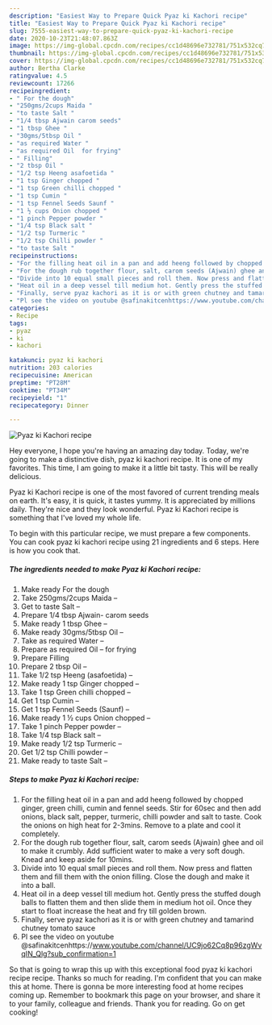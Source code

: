 ```yaml
---
description: "Easiest Way to Prepare Quick Pyaz ki Kachori recipe"
title: "Easiest Way to Prepare Quick Pyaz ki Kachori recipe"
slug: 7555-easiest-way-to-prepare-quick-pyaz-ki-kachori-recipe
date: 2020-10-23T21:48:07.863Z
image: https://img-global.cpcdn.com/recipes/cc1d48696e732781/751x532cq70/pyaz-ki-kachori-recipe-recipe-main-photo.jpg
thumbnail: https://img-global.cpcdn.com/recipes/cc1d48696e732781/751x532cq70/pyaz-ki-kachori-recipe-recipe-main-photo.jpg
cover: https://img-global.cpcdn.com/recipes/cc1d48696e732781/751x532cq70/pyaz-ki-kachori-recipe-recipe-main-photo.jpg
author: Bertha Clarke
ratingvalue: 4.5
reviewcount: 17266
recipeingredient:
- " For the dough"
- "250gms/2cups Maida "
- "to taste Salt "
- "1/4 tbsp Ajwain carom seeds"
- "1 tbsp Ghee "
- "30gms/5tbsp Oil "
- "as required Water "
- "as required Oil  for frying"
- " Filling"
- "2 tbsp Oil "
- "1/2 tsp Heeng asafoetida "
- "1 tsp Ginger chopped "
- "1 tsp Green chilli chopped "
- "1 tsp Cumin "
- "1 tsp Fennel Seeds Saunf "
- "1 ½ cups Onion chopped "
- "1 pinch Pepper powder "
- "1/4 tsp Black salt "
- "1/2 tsp Turmeric "
- "1/2 tsp Chilli powder "
- "to taste Salt "
recipeinstructions:
- "For the filling heat oil in a pan and add heeng followed by chopped ginger, green chilli, cumin and fennel seeds. Stir for 60sec and then add onions, black salt, pepper, turmeric, chilli powder and salt to taste. Cook the onions on high heat for 2-3mins. Remove to a plate and cool it completely."
- "For the dough rub together flour, salt, carom seeds (Ajwain) ghee and oil to make it crumbly. Add sufficient water to make a very soft dough. Knead and keep aside for 10mins."
- "Divide into 10 equal small pieces and roll them. Now press and flatten them and fill them with the onion filling. Close the dough and make it into a ball."
- "Heat oil in a deep vessel till medium hot. Gently press the stuffed dough balls to flatten them and then slide them in medium hot oil. Once they start to float increase the heat and fry till golden brown."
- "Finally, serve pyaz kachori as it is or with green chutney and tamarind chutney tomato sauce"
- "Pl see the video on youtube @safinakitcenhttps://www.youtube.com/channel/UC9jo62Cq8p96zgWvqIN_Qlg?sub_confirmation=1"
categories:
- Recipe
tags:
- pyaz
- ki
- kachori

katakunci: pyaz ki kachori 
nutrition: 203 calories
recipecuisine: American
preptime: "PT28M"
cooktime: "PT34M"
recipeyield: "1"
recipecategory: Dinner

---
```



![Pyaz ki Kachori recipe](https://img-global.cpcdn.com/recipes/cc1d48696e732781/751x532cq70/pyaz-ki-kachori-recipe-recipe-main-photo.jpg)

Hey everyone, I hope you're having an amazing day today. Today, we're going to make a distinctive dish, pyaz ki kachori recipe. It is one of my favorites. This time, I am going to make it a little bit tasty. This will be really delicious.



Pyaz ki Kachori recipe is one of the most favored of current trending meals on earth. It's easy, it is quick, it tastes yummy. It is appreciated by millions daily. They're nice and they look wonderful. Pyaz ki Kachori recipe is something that I've loved my whole life.


To begin with this particular recipe, we must prepare a few components. You can cook pyaz ki kachori recipe using 21 ingredients and 6 steps. Here is how you cook that.

<!--inarticleads1-->

##### The ingredients needed to make Pyaz ki Kachori recipe:

1. Make ready  For the dough
1. Take 250gms/2cups Maida –
1. Get to taste Salt –
1. Prepare 1/4 tbsp Ajwain- carom seeds
1. Make ready 1 tbsp Ghee –
1. Make ready 30gms/5tbsp Oil –
1. Take as required Water –
1. Prepare as required Oil – for frying
1. Prepare  Filling
1. Prepare 2 tbsp Oil –
1. Take 1/2 tsp Heeng (asafoetida) –
1. Make ready 1 tsp Ginger chopped –
1. Take 1 tsp Green chilli chopped –
1. Get 1 tsp Cumin –
1. Get 1 tsp Fennel Seeds (Saunf) –
1. Make ready 1 ½ cups Onion chopped –
1. Take 1 pinch Pepper powder –
1. Take 1/4 tsp Black salt –
1. Make ready 1/2 tsp Turmeric –
1. Get 1/2 tsp Chilli powder –
1. Make ready to taste Salt –




<!--inarticleads2-->

##### Steps to make Pyaz ki Kachori recipe:

1. For the filling heat oil in a pan and add heeng followed by chopped ginger, green chilli, cumin and fennel seeds. Stir for 60sec and then add onions, black salt, pepper, turmeric, chilli powder and salt to taste. Cook the onions on high heat for 2-3mins. Remove to a plate and cool it completely.
1. For the dough rub together flour, salt, carom seeds (Ajwain) ghee and oil to make it crumbly. Add sufficient water to make a very soft dough. Knead and keep aside for 10mins.
1. Divide into 10 equal small pieces and roll them. Now press and flatten them and fill them with the onion filling. Close the dough and make it into a ball.
1. Heat oil in a deep vessel till medium hot. Gently press the stuffed dough balls to flatten them and then slide them in medium hot oil. Once they start to float increase the heat and fry till golden brown.
1. Finally, serve pyaz kachori as it is or with green chutney and tamarind chutney tomato sauce
1. Pl see the video on youtube @safinakitcenhttps://www.youtube.com/channel/UC9jo62Cq8p96zgWvqIN_Qlg?sub_confirmation=1




So that is going to wrap this up with this exceptional food pyaz ki kachori recipe recipe. Thanks so much for reading. I'm confident that you can make this at home. There is gonna be more interesting food at home recipes coming up. Remember to bookmark this page on your browser, and share it to your family, colleague and friends. Thank you for reading. Go on get cooking!
